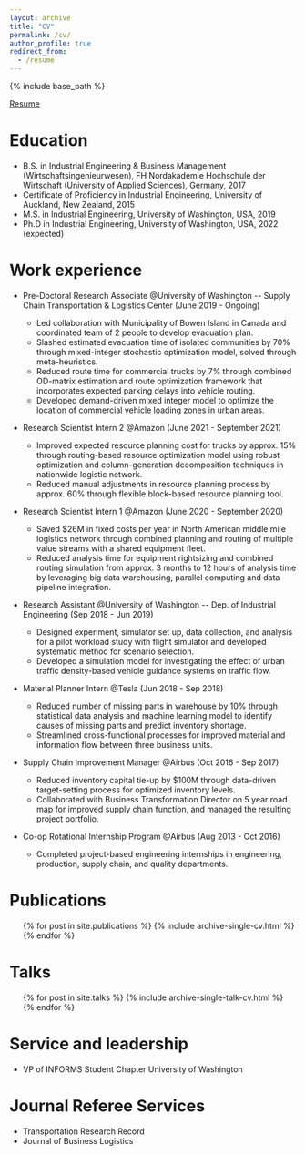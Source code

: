 ```yaml
---
layout: archive
title: "CV"
permalink: /cv/
author_profile: true
redirect_from:
  - /resume
---
```


{% include base_path %}

[Resume](https://singfie.github.io/files/2021_10_20_krutein_resume.pdf)

Education
======
* B.S. in Industrial Engineering & Business Management (Wirtschaftsingenieurwesen), FH Nordakademie Hochschule der Wirtschaft (University of Applied Sciences), Germany, 2017
* Certificate of Proficiency in Industrial Engineering, University of Auckland, New Zealand, 2015
* M.S. in Industrial Engineering, University of Washington, USA, 2019
* Ph.D in Industrial Engineering, University of Washington, USA, 2022 (expected)

Work experience
======
* Pre-Doctoral Research Associate @University of Washington -- Supply Chain Transportation & Logistics Center (June 2019 - Ongoing)
  * Led collaboration with Municipality of Bowen Island in Canada and coordinated team of 2 people to develop evacuation plan. 
  * Slashed estimated evacuation time of isolated communities by 70% through mixed-integer stochastic optimization model, solved through meta-heuristics. 
  * Reduced route time for commercial trucks by 7% through combined OD-matrix estimation and route optimization framework that incorporates expected parking delays into vehicle routing. 
  * Developed demand-driven mixed integer model to optimize the location of commercial vehicle loading zones in urban areas.

* Research Scientist Intern 2 @Amazon (June 2021 - September 2021)
  * Improved expected resource planning cost for trucks by approx. 15% through routing-based resource optimization model using robust optimization and column-generation decomposition techniques in nationwide logistic network. 
  * Reduced manual adjustments in resource planning process by approx. 60% through flexible block-based resource planning tool.

* Research Scientist Intern 1 @Amazon (June 2020 - September 2020)
  * Saved $26M in fixed costs per year in North American middle mile logistics network through combined planning and routing of multiple value streams with a shared equipment fleet. 
  * Reduced analysis time for equipment rightsizing and combined routing simulation from approx. 3 months to 12 hours of analysis time by leveraging big data warehousing, parallel computing and data pipeline integration.

* Research Assistant @University of Washington -- Dep. of Industrial Engineering (Sep 2018 - Jun 2019)
  * Designed experiment, simulator set up, data collection, and analysis for a pilot workload study with flight simulator and developed systematic method for scenario selection. 
  * Developed a simulation model for investigating the effect of urban traffic density-based vehicle guidance systems on traffic flow.

* Material Planner Intern @Tesla (Jun 2018 - Sep 2018)
  * Reduced number of missing parts in warehouse by 10% through statistical data analysis and machine learning model to identify causes of missing parts and predict inventory shortage. 
  * Streamlined cross-functional processes for improved material and information flow between three business units.

* Supply Chain Improvement Manager @Airbus (Oct 2016 - Sep 2017)
  * Reduced inventory capital tie-up by $100M through data-driven target-setting process for optimized inventory levels. 
  * Collaborated with Business Transformation Director on 5 year road map for improved supply chain function, and managed the resulting project portfolio.

* Co-op Rotational Internship Program @Airbus (Aug 2013 - Oct 2016)
  * Completed project-based engineering internships in engineering, production, supply chain, and quality departments.
  
Publications
======
  <ul>{% for post in site.publications %}
    {% include archive-single-cv.html %}
  {% endfor %}</ul>
  
Talks
======
  <ul>{% for post in site.talks %}
    {% include archive-single-talk-cv.html %}
  {% endfor %}</ul>
  
Service and leadership
======
* VP of INFORMS Student Chapter University of Washington

Journal Referee Services
======
* Transportation Research Record
* Journal of Business Logistics
